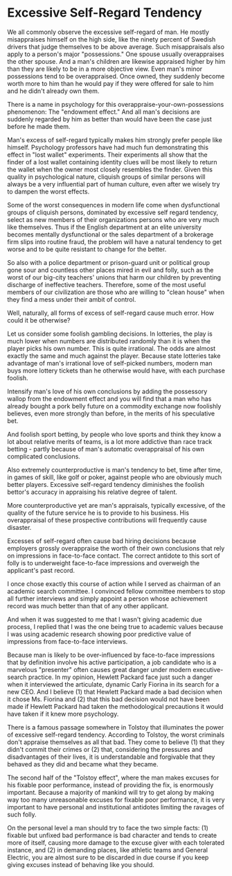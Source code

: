# Excessive Self-Regard Tendency

We all commonly observe the excessive self-regard of man. He mostly misappraises himself on the high side, like the ninety percent of Swedish drivers that judge themselves to be above average. Such misappraisals also apply to a person's major "possessions." One spouse usually overappraises the other spouse. And a man's children are likewise appraised higher by him than they are likely to be in a more objective view. Even man's minor possessions tend to be overappraised. Once owned, they suddenly become worth more to him than he would pay if they were offered for sale to him and he didn't already own them.

There is a name in psychology for this overappraise-your-own-possessions phenomenon: The "endowment effect." And all man's decisions are suddenly regarded by him as better than would have been the case just before he made them.

Man's excess of self-regard typically makes him strongly prefer people like himself. Psychology professors have had much fun demonstrating this effect in "lost wallet" experiments. Their experiments all show that the finder of a lost wallet containing identity clues will be most likely to return the wallet when the owner most closely resembles the finder. Given this quality in psychological nature, cliquish groups of similar persons will always be a very influential part of human culture, even after we wisely try to dampen the worst effects.

Some of the worst consequences in modern life come when dysfunctional groups of cliquish persons, dominated by excessive self regard tendency, select as new members of their organizations persons who are very much like themselves. Thus if the English department at an elite university becomes mentally dysfunctional or the sales department of a brokerage firm slips into routine fraud, the problem will have a natural tendency to get worse and to be quite resistant to change for the better. 

So also with a police department or prison-guard unit or political group gone sour and countless other places mired in evil and folly, such as the worst of our big-city teachers' unions that harm our children by preventing discharge of ineffective teachers. Therefore, some of the most useful members of our civilization are those who are willing to "clean house" when they find a mess under their ambit of control.

Well, naturally, all forms of excess of self-regard cause much error. How could it be otherwise?

Let us consider some foolish gambling decisions. In lotteries, the play is much lower when numbers are distributed randomly than it is when the player picks his own number. This is quite irrational. The odds are almost exactly the same and much against the player. Because state lotteries take advantage of man's irrational love of self-picked numbers, modern man buys more lottery tickets than he otherwise would have, with each purchase foolish.


Intensify man's love of his own conclusions by adding the possessory wallop from the endowment effect and you will find that a man who has already bought a pork belly future on a commodity exchange now foolishly believes, even more strongly than before, in the merits of his speculative bet.

And foolish sport betting, by people who love sports and think they know a lot about relative merits of teams, is a lot more addictive than race track betting - partly because of man's automatic overappraisal of his own complicated conclusions.

Also extremely counterproductive is man's tendency to bet, time after time, in games of skill, like golf or poker, against people who are obviously much better players. Excessive self-regard tendency diminishes the foolish bettor's accuracy in appraising his relative degree of talent.

More counterproductive yet are man's appraisals, typically excessive, of the quality of the future service he is to provide to his business. His overappraisal of these prospective contributions will frequently cause disaster.

Excesses of self-regard often cause bad hiring decisions because employers grossly overappraise the worth of their own conclusions that rely on impressions in face-to-face contact. The correct antidote to this sort of folly is to underweight face-to-face impressions and overweigh the applicant's past record.

I once chose exactly this course of action while I served as chairman of an academic search committee. I convinced fellow committee members to stop all further interviews and simply appoint a person whose achievement record was much better than that of any other applicant.

And when it was suggested to me that I wasn't giving academic due process, I replied that I was the one being true to academic values because I was using academic research showing poor predictive value of impressions from face-to-face interviews.

Because man is likely to be over-influenced by face-to-face impressions that by definition involve his active participation, a job candidate who is a marvelous "presenter" often causes great danger under modern executive-search practice. In my opinion, Hewlett Packard face just such a danger when it interviewed the articulate, dynamic Carly Fiorina in its search for a new CEO. And I believe (1) that Hewlett Packard made a bad decision when it chose Ms. Fiorina and (2) that this bad decision would not have been made if Hewlett Packard had taken the methodological precautions it would have taken if it knew more psychology.

There is a famous passage somewhere in Tolstoy that illuminates the power of excessive self-regard tendency. According to Tolstoy, the worst criminals don't appraise themselves as all that bad. They come to believe (1) that they didn't commit their crimes or (2) that, considering the pressures and disadvantages of their lives, it is understandable and forgivable that they behaved as they did and became what they became.

The second half of the "Tolstoy effect", where the man makes excuses for his fixable poor performance, instead of providing the fix, is enormously important. Because a majority of mankind will try to get along by making way too many unreasonable excuses for fixable poor performance, it is very important to have personal and institutional antidotes limiting the ravages of such folly. 

On the personal level a man should try to face the two simple facts: (1) fixable but unfixed bad performance is bad character and tends to create more of itself, causing more damage to the excuse giver with each tolerated instance, and (2) in demanding places, like athletic teams and General Electric, you are almost sure to be discarded in due course if you keep giving excuses instead of behaving like you should.